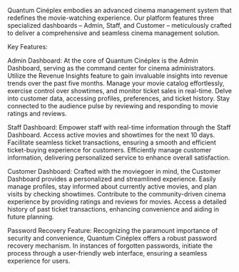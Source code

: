 Quantum Cinéplex embodies an advanced cinema management system that redefines the movie-watching experience. Our platform features three specialized dashboards – Admin, Staff, and Customer – meticulously crafted to deliver a comprehensive and seamless cinema management solution.

Key Features:

Admin Dashboard: At the core of Quantum Cinéplex is the Admin Dashboard, serving as the command center for cinema administrators. Utilize the Revenue Insights feature to gain invaluable insights into revenue trends over the past five months. Manage your movie catalog effortlessly, exercise control over showtimes, and monitor ticket sales in real-time. Delve into customer data, accessing profiles, preferences, and ticket history. Stay connected to the audience pulse by reviewing and responding to movie ratings and reviews.

Staff Dashboard: Empower staff with real-time information through the Staff Dashboard. Access active movies and showtimes for the next 10 days. Facilitate seamless ticket transactions, ensuring a smooth and efficient ticket-buying experience for customers. Efficiently manage customer information, delivering personalized service to enhance overall satisfaction.

Customer Dashboard: Crafted with the moviegoer in mind, the Customer Dashboard provides a personalized and streamlined experience. Easily manage profiles, stay informed about currently active movies, and plan visits by checking showtimes. Contribute to the community-driven cinema experience by providing ratings and reviews for movies. Access a detailed history of past ticket transactions, enhancing convenience and aiding in future planning.

Password Recovery Feature: Recognizing the paramount importance of security and convenience, Quantum Cinéplex offers a robust password recovery mechanism. In instances of forgotten passwords, initiate the process through a user-friendly web interface, ensuring a seamless experience for users.

